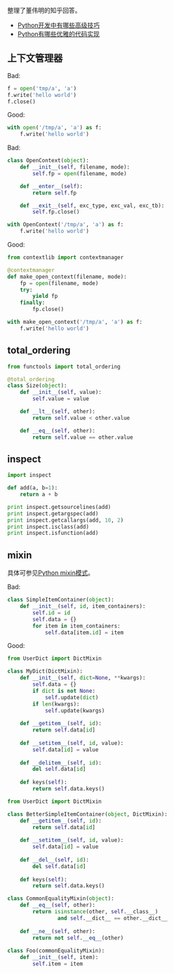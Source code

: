 ﻿整理了董伟明的知乎回答。

- [Python开发中有哪些高级技巧](https://www.zhihu.com/question/23760468/answer/125478261)
- [Python有哪些优雅的代码实现](https://www.zhihu.com/question/37751951/answer/125640796)

## 上下文管理器

Bad:

```python
f = open('tmp/a', 'a')
f.write('hello world')
f.close()
```

Good:

```python
with open('/tmp/a', 'a') as f:
    f.write('hello world')
```

Bad:

```python
class OpenContext(object):
    def __init__(self, filename, mode):
        self.fp = open(filename, mode)

    def __enter__(self):
        return self.fp

    def __exit__(self, exc_type, exc_val, exc_tb):
        self.fp.close()

with OpenContext('/tmp/a', 'a') as f:
    f.write('hello world')
```

Good:

```python
from contextlib import contextmanager

@contextmanager
def make_open_context(filename, mode):
    fp = open(filename, mode)
    try:
        yield fp
    finally:
        fp.close()

with make_open_context('/tmp/a', 'a') as f:
    f.write('hello world')
```

## total_ordering

```python
from functools import total_ordering

@total_ordering
class Size(object):
    def __init__(self, value):
        self.value = value

    def __lt__(self, other):
        return self.value < other.value

    def __eq__(self, other):
        return self.value == other.value
```

## inspect

```python
import inspect

def add(a, b=1):
    return a + b

print inspect.getsourcelines(add)
print inspect.getargspec(add)
print inspect.getcallargs(add, 10, 2)
print inspect.isclass(add)
print inspect.isfunction(add)
```

## mixin

具体可参见[Python mixin模式](http://python.jobbole.com/84052)。

Bad:

```python
class SimpleItemContainer(object):
    def __init__(self, id, item_containers):
        self.id = id
        self.data = {}
        for item in item_containers:
            self.data[item.id] = item
```

Good:

```python
from UserDict import DictMixin

class MyDict(DictMixin):
    def __init__(self, dict=None, **kwargs):
        self.data = {}
        if dict is not None:
            self.update(dict)
        if len(kwargs):
            self.update(kwargs)
            
    def __getitem__(self, id):
        return self.data[id]
        
    def __setitem__(self, id, value):
        self.data[id] = value
        
    def __delitem__(self, id):
        del self.data[id]
        
    def keys(self):
        return self.data.keys()
```

```python
from UserDict import DictMixin

class BetterSimpleItemContainer(object, DictMixin):
    def __getitem__(self, id):
        return self.data[id]
        
    def __setitem__(self, id, value):
        self.data[id] = value
        
    def __del__(self, id):
        del self.data[id]
        
    def keys(self):
        return self.data.keys()
```

```python
class CommonEqualityMixin(object):
    def __eq__(self, other):
        return isinstance(other, self.__class__)
                and self.__dict__ == other.__dict__
                
    def __ne__(self, other):
        return not self.__eq__(other)
        
class Foo(commonEqualityMixin):
    def __init__(self, item):
        self.item = item
```



